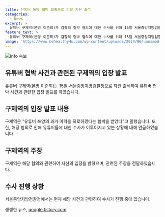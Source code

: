 ```yaml
---
title: 유튜버 쯔양 협박 의혹으로 검찰 자진 출석
categories:
  - News
excerpt: >
  유튜버 구제역(본명 이준희)가 검찰의 협박 혐의에 대한 수사를 위해 15일 서울중앙지방검찰청에 자진 출석했다. 이에 대한 관련 소식과 입장 발표가 눈길을 끌고 있다.
feature_text: >
  유튜버 구제역(본명 이준희)가 검찰의 협박 혐의에 대한 수사를 위해 15일 서울중앙지방검찰청에 자진 출석했다. 이에 대한 관련 소식과 입장 발표가 눈길을 끌고 있다.
image: 'https://www.behealthy4u.com/wp-content/uploads/2024/06/unnamed-file.png'
---
```


<p><img src="https://www.behealthy4u.com/wp-content/uploads/2024/06/unnamed-file.png" alt="info 속보" /></p>

<h2 data-ke-size="size26">유튜버 협박 사건과 관련된 구제역의 입장 발표</h2>

<p data-ke-size="size16">유튜버 구제역(본명 이준희)는 15일 서울중앙지방검찰청으로 자진 출석하여 유튜버 협박 사건과 관련한 입장 발표를 하였습니다.</p>

<h2 data-ke-size="size26">구제역의 입장 발표 내용</h2>

<p data-ke-size="size16">구제역은 "유튜버 쯔양의 과거 이력을 폭로하겠다는 협박을 받았다"고 말했습니다. 또한, 해당 혐의로 인해 유튜버들에 대한 수사가 이루어지고 있는 상황에 대해 언급하였습니다.</p>

<h2 data-ke-size="size26">구제역의 주장</h2>

<p data-ke-size="size16">구제역은 해당 혐의와 관련하여 자신의 입장을 밝혔으며, 관련된 주장을 전달하였습니다.</p>

<h2 data-ke-size="size26">수사 진행 상황</h2>

<p data-ke-size="size16">서울중앙지방검찰청에서는 현재 해당 사건과 관련하여 수사가 진행 중에 있습니다.</p>
생생한 뉴스, <a href="https://qoogle.tistory.com" rel="dofollow">qoogle.tistory.com</a>


